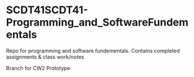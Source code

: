 # SCDT41SCDT41-Programming_and_SoftwareFundementals
Repo for programming and software fundementals. Contains completed assignments &amp; class work/notes

Branch for CW2 Prototype 
